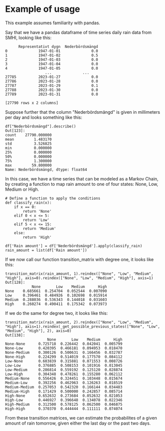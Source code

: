 # Example of usage

This example assumes familiarity with pandas.

Say that we have a pandas dataframe of time series daily rain data from SMHI, looking like this:

```
      Representativt dygn  Nederbördsmängd
0              1947-01-01              0.0
1              1947-01-02              0.5
2              1947-01-03              0.0
3              1947-01-04              0.0
4              1947-01-05              0.0
                  ...              ...
27785          2023-01-27              0.0
27786          2023-01-28              0.0
27787          2023-01-29              0.1
27788          2023-01-30              0.0
27789          2023-01-31              0.0

[27790 rows x 2 columns]
```

Suppose further that the column "Nederbördsmängd" is given in millimeters per day and looks something like this:

```
df["Nederbördsmängd"].describe()
Out[123]: 
count    27790.000000
mean         1.483170
std          3.526825
min          0.000000
25%          0.000000
50%          0.000000
75%          1.300000
max         59.800000
Name: Nederbördsmängd, dtype: float64
```

In this case, we have a time series that can be modeled as a Markov Chain, by creating a function to map rain amount to one of four states: None, Low, Medium or High.

```
# Define a function to apply the conditions
def classify_rain(x):
    if x == 0:
        return 'None'
    elif 0 < x <= 5:
        return 'Low'
    elif 5 < x <= 15:
        return 'Medium'
    else:
        return 'High'
        
df['Rain amount'] = df['Nederbördsmängd'].apply(classify_rain)
rain_amount = list(df['Rain amount'])
```

If we now call our function transition_matrix with degree one, it looks like this:

```
transition_matrix(rain_amount, 1).reindex(["None", "Low", "Medium", "High"], axis=0).reindex(["None", "Low", "Medium", "High"], axis=1)
Out[128]: 
            None       Low    Medium      High
None    0.685661  0.254704  0.052544  0.007090
Low     0.396461  0.484926  0.102698  0.015914
Medium  0.288036  0.536343  0.144018  0.031603
High    0.260274  0.490411  0.175342  0.073973
```

If we do the same for degree two, it looks like this:

```
transition_matrix(rain_amount, 2).reindex(["None", "Low", "Medium", "High"], axis=1).reindex(_get_possible_previous_states(["None", "Low", "Medium", "High"], 2), axis=0)
Out[138]: 
                   None       Low    Medium      High
None-None      0.725718  0.226442  0.042041  0.005799
None-Low       0.420395  0.466181  0.094953  0.018470
None-Medium    0.300126  0.500631  0.166456  0.032787
None-High      0.224299  0.514019  0.177570  0.084112
Low-None       0.603839  0.315881  0.071553  0.008726
Low-Low        0.376885  0.508153  0.101916  0.013045
Low-Medium     0.286814  0.559192  0.125120  0.028874
Low-High       0.304348  0.478261  0.155280  0.062112
Medium-None    0.556426  0.324451  0.103448  0.015674
Medium-Low     0.392256  0.462963  0.126263  0.018519
Medium-Medium  0.257053  0.542320  0.166144  0.034483
Medium-High    0.171429  0.500000  0.242857  0.085714
High-None      0.652632  0.273684  0.052632  0.021053
High-Low       0.446927  0.396648  0.134078  0.022346
High-Medium    0.312500  0.578125  0.062500  0.046875
High-High      0.370370  0.444444  0.111111  0.074074
```

From these transition matrices, we can estimate the probabilites of a given amount of rain tomorrow, given either the last day or the past two days.

